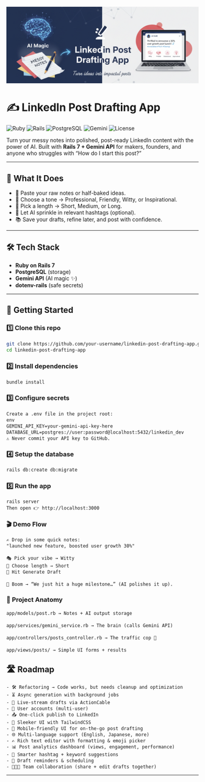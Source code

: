 <p align="center">
  <img src="app/assets/images/banner.png" alt="LinkedIn Post Drafting App Banner" />
</p>

# ✍️ LinkedIn Post Drafting App
![Ruby](https://img.shields.io/badge/Ruby-3.1-red?logo=ruby&logoColor=white)
![Rails](https://img.shields.io/badge/Rails-7.0-red?logo=rubyonrails&logoColor=white)
![PostgreSQL](https://img.shields.io/badge/Postgres-Database-blue?logo=postgresql&logoColor=white)
![Gemini](https://img.shields.io/badge/Gemini-API-4285F4?logo=google&logoColor=white)
![License](https://img.shields.io/badge/License-MIT-green)

Turn your messy notes into polished, post-ready LinkedIn content with the power of AI.
Built with **Rails 7 + Gemini API** for makers, founders, and anyone who struggles with
“How do I start this post?”

---

## 🌟 What It Does

- 📝 Paste your raw notes or half-baked ideas.
- 🎨 Choose a tone → Professional, Friendly, Witty, or Inspirational.
- 📏 Pick a length → Short, Medium, or Long.
- 🔖 Let AI sprinkle in relevant hashtags (optional).
- 📚 Save your drafts, refine later, and post with confidence.

---

## 🛠 Tech Stack

- **Ruby on Rails 7**
- **PostgreSQL** (storage)
- **Gemini API** (AI magic ✨)
- **dotenv-rails** (safe secrets)

---

## 🚀 Getting Started

### 1️⃣ Clone this repo
```bash
git clone https://github.com/your-username/linkedin-post-drafting-app.git
cd linkedin-post-drafting-app
```

### 2️⃣ Install dependencies
```bash
bundle install
```

### 3️⃣ Configure secrets
```
Create a .env file in the project root:
env
GEMINI_API_KEY=your-gemini-api-key-here
DATABASE_URL=postgres://user:password@localhost:5432/linkedin_dev
⚠️ Never commit your API key to GitHub.
```
### 4️⃣ Setup the database
```bash
rails db:create db:migrate
```
### 5️⃣ Run the app
```bash
rails server
Then open 👉 http://localhost:3000
```

### 🎬 Demo Flow
```
✍️ Drop in some quick notes:
"launched new feature, boosted user growth 30%"

🎭 Pick your vibe → Witty
📏 Choose length → Short
🔮 Hit Generate Draft

🎉 Boom → “We just hit a huge milestone…” (AI polishes it up).
```
### 📂 Project Anatomy
```
app/models/post.rb → Notes + AI output storage

app/services/gemini_service.rb → The brain (calls Gemini API)

app/controllers/posts_controller.rb → The traffic cop 🚦

app/views/posts/ → Simple UI forms + results
```

## 🛣 Roadmap
```
- 🛠 Refactoring → Code works, but needs cleanup and optimization
- ⏳ Async generation with background jobs
- 🔴 Live-stream drafts via ActionCable
- 🔐 User accounts (multi-user)
- 📤 One-click publish to LinkedIn
- 🎨 Sleeker UI with TailwindCSS
- 📱 Mobile-friendly UI for on-the-go post drafting
- 🌐 Multi-language support (English, Japanese, more)
- ✍️ Rich text editor with formatting & emoji picker
- 📊 Post analytics dashboard (views, engagement, performance)
- 🤖 Smarter hashtag + keyword suggestions
- 🔔 Draft reminders & scheduling
- 🧑‍🤝‍🧑 Team collaboration (share + edit drafts together)
```

---
